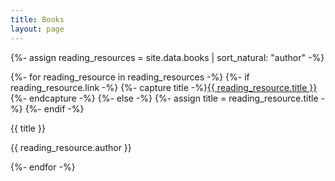 ```yaml
---
title: Books
layout: page
---
```

{%- assign reading_resources = site.data.books | sort_natural: "author" -%}
<div class="reading-resources" markdown="0">
  {%- for reading_resource in reading_resources -%}
    {%- if reading_resource.link -%}
      {%- capture title -%}<a href="{{ reading_resource.link }}">{{ reading_resource.title }}</a>{%- endcapture -%}
    {%- else -%}
      {%- assign title = reading_resource.title -%}
    {%- endif -%}
  <div class="reading-resource">
    <p class="title">{{ title }}</p>
    <p class="author">{{ reading_resource.author }}</p>
  </div>
  {%- endfor -%}
</div>

